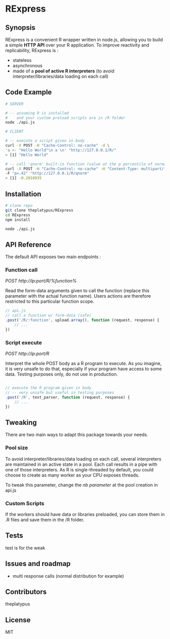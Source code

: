 # RExpress

## Synopsis

RExpress is a convenient R wrapper written in node.js, allowing you to build a simple **HTTP API** over your R application.
To improve reactivity and replicability, RExpress is :

- stateless
- asynchronous
- made of a **pool of active R interpreters** (to avoid interpreter/libraries/data loading on each call)

## Code Example

```bash
# SERVER

# -- assuming R is installed 
#    and your custom preload scripts are in /R folder
node ./api.js

# CLIENT

# -- execute a script given in body
curl -X POST -H "Cache-Control: no-cache" -d \
'a <- "Hello World"\n a \n' "http://127.0.0.1/R/"
> [1] "Hello World"

# -- call 'qnorm' built-in function (value at the p percentile of normal distribution)
curl -X POST -H "Cache-Control: no-cache" -H "Content-Type: multipart/form-data; "\
-F "p=.42" "http://127.0.0.1/R/qnorm"
> [1] -0.2018935
```

## Installation

```bash
# clone repo
git clone theplatypus/RExpress
cd RExpress
npm install

node ./api.js

```

## API Reference

The default API exposes two main endpoints :

### Function call

*POST http://ip:port/R/%function%*

Read the form-data arguments given to call the function (replace this parameter with the actual function name).
Users actions are therefore restricted to this particular function scope.

```javascript
// api.js
// call a function w/ form-data (safe)
.post('/R/:function', upload.array(), function (request, response) {
	// ...
})
```

### Script execute

*POST http://ip:port/R*
 
Interpret the whole POST body as a R program to execute.
As you imagine, it is very unsafe to do that, especially if your program have access to some data.
Testing purposes only, do not use in production.

```javascript

// execute the R program given in body
// -- very unsafe but useful in testing purposes
.post('/R', text_parser, function (request, response) {
	// ...
})
```
## Tweaking

There are two main ways to adapt this package towards your needs.

### Pool size

To avoid interpreter/libraries/data loading on each call, several interpreters are maintained in an active state in a pool.
Each call results in a pipe with one of those interpreters.
As R is single-threaded by default, you could choose to create as many worker as your CPU exposes threads.

To tweak this parameter, change the *nb parameter* at the pool creation in api.js

### Custom Scripts

If the workers should have data or libraries preloaded, you can store them in .R files and save them in the /R folder.

## Tests

test is for the weak

## Issues and roadmap

- multi response calls (normal distribution for example)

## Contributors

theplatypus

## License

MIT
